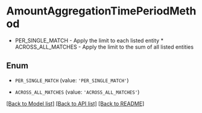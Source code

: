 # AmountAggregationTimePeriodMethod

* PER_SINGLE_MATCH - Apply the limit to each listed entity * ACROSS_ALL_MATCHES - Apply the limit to the sum of all listed entities 

## Enum

* `PER_SINGLE_MATCH` (value: `'PER_SINGLE_MATCH'`)

* `ACROSS_ALL_MATCHES` (value: `'ACROSS_ALL_MATCHES'`)

[[Back to Model list]](../README.md#documentation-for-models) [[Back to API list]](../README.md#documentation-for-api-endpoints) [[Back to README]](../README.md)



